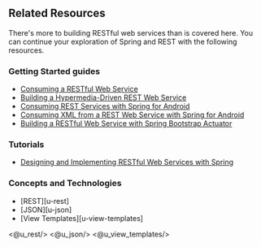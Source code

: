 ## Related Resources

There's more to building RESTful web services than is covered here. You can continue your exploration of Spring and REST with the following resources.

### Getting Started guides

* [Consuming a RESTful Web Service][gs-consuming-rest]
* [Building a Hypermedia-Driven REST Web Service][gs-rest-hateoas]
* [Consuming REST Services with Spring for Android][gs-consuming-rest-android]
* [Consuming XML from a REST Web Service with Spring for Android][gs-consuming-rest-xml-android]
* [Building a RESTful Web Service with Spring Bootstrap Actuator][gs-actuator-service]

[gs-consuming-rest]: /guides/gs/consuming-rest/
[gs-consuming-rest-android]: /guides/gs/consuming-rest-android/
[gs-rest-hateoas]: /guides/gs/rest-hateoas/
[gs-consuming-rest-xml-android]: /guides/gs/consuming-rest-xml-android/
[gs-actuator-service]: /guides/gs/actuator-service/

### Tutorials

* [Designing and Implementing RESTful Web Services with Spring][tut-rest]

[tut-rest]: /guides/tutorials/rest

### Concepts and Technologies

* [REST][u-rest]
* [JSON][u-json]
* [View Templates][u-view-templates]

<@u_rest/>
<@u_json/>
<@u_view_templates/>
